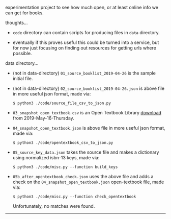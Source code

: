 experimentation project to see how much open, or at least online info we can get for books.

thoughts...

- `code` directory can contain scripts for producing files in `data` directory.

- eventually if this proves useful this could be turned into a service, but for now just focusing on finding out resources for getting urls where possible.


data directory...

- (not in data-directory) `01_source_booklist_2019-04-26` is the sample initial file.

- (not in data-directory) `02_source_booklist_2019-04-26.json` is above file in more useful json format, made via:

    `$ python3 ./code/source_file_csv_to_json.py`

- `03_snapshot_open_textbook.csv` is an Open Textbook Library [download](https://open.umn.edu/opentextbooks/download.csv) from 2019-May-16-Thursday.

- `04_snapshot_open_textbook.json` is above file in more useful json format, made via:

    `$ python3 ./code/opentextbook_csv_to_json.py`

- `05_source_key_data.json` takes the source file and makes a dictionary using normalized isbn-13 keys, made via:

    `$ python3 ./code/misc.py --function build_keys`

- `05b_after_opentextbook_check.json` uses the above file and adds a check on the `04_snapshot_open_textbook.json` open-textbook file, made via:

    `$ python3 ./code/misc.py --function check_opentextbook`

    Unfortunately, no matches were found.

---
